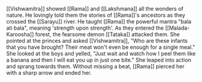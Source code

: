 [[Vishwamitra]] showed [[Rama]] and [[Lakshmana]] all the wonders of nature. He lovingly told them the stories of [[Rama]]'s ancestors as they crossed the [[Sarayu]] river. He taught [[Rama]] the powerful mantra "bala ati bala", meaning 'strength upon strength'. As they entered the [[Malada-Karoosha]] forest, the fearsome demon [[Tataka]] attacked them. She pointed at the princes and asked [[Vishwamitra]], "Who are these infants that you have brought? Their meat won't even be enough for a single meal." She looked at the boys and yelled, "Just wait and watch how I peel them like a banana and then I will eat you up in just one bite." She leaped into action and sprang towards them. Without missing a beat, [[Rama]] pierced her with a sharp arrow and ended her.